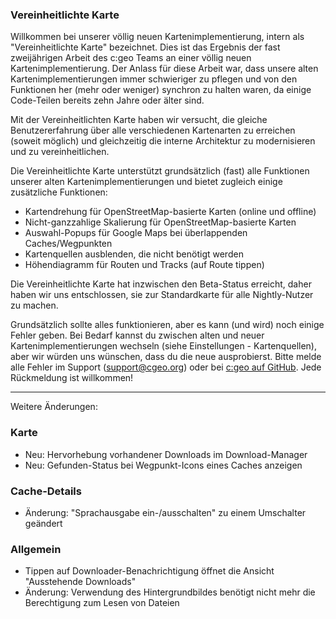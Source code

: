 ### Vereinheitlichte Karte
Willkommen bei unserer völlig neuen Kartenimplementierung, intern als "Vereinheitlichte Karte" bezeichnet. Dies ist das Ergebnis der fast zweijährigen Arbeit des c:geo Teams an einer völlig neuen Kartenimplementierung. Der Anlass für diese Arbeit war, dass unsere alten Kartenimplementierungen immer schwieriger zu pflegen und von den Funktionen her (mehr oder weniger) synchron zu halten waren, da einige Code-Teilen bereits zehn Jahre oder älter sind.

Mit der Vereinheitlichten Karte haben wir versucht, die gleiche Benutzererfahrung über alle verschiedenen Kartenarten zu erreichen (soweit möglich) und gleichzeitig die interne Architektur zu modernisieren und zu vereinheitlichen.

Die Vereinheitlichte Karte unterstützt grundsätzlich (fast) alle Funktionen unserer alten Kartenimplementierungen und bietet zugleich einige zusätzliche Funktionen:

- Kartendrehung für OpenStreetMap-basierte Karten (online und offline)
- Nicht-ganzzahlige Skalierung für OpenStreetMap-basierte Karten
- Auswahl-Popups für Google Maps bei überlappenden Caches/Wegpunkten
- Kartenquellen ausblenden, die nicht benötigt werden
- Höhendiagramm für Routen und Tracks (auf Route tippen)

Die Vereinheitlichte Karte hat inzwischen den Beta-Status erreicht, daher haben wir uns entschlossen, sie zur Standardkarte für alle Nightly-Nutzer zu machen.

Grundsätzlich sollte alles funktionieren, aber es kann (und wird) noch einige Fehler geben. Bei Bedarf kannst du zwischen alten und neuer Kartenimplementierungen wechseln (siehe Einstellungen - Kartenquellen), aber wir würden uns wünschen, dass du die neue ausprobierst. Bitte melde alle Fehler im Support ([support@cgeo.org](mailto:support@cgeo.org)) oder bei [c:geo auf GitHub](github.com/cgeo/cgeo/issues). Jede Rückmeldung ist willkommen!

---

Weitere Änderungen:

### Karte
- Neu: Hervorhebung vorhandener Downloads im Download-Manager
- Neu: Gefunden-Status bei Wegpunkt-Icons eines Caches anzeigen

### Cache-Details
- Änderung: "Sprachausgabe ein-/ausschalten" zu einem Umschalter geändert

### Allgemein
- Tippen auf Downloader-Benachrichtigung öffnet die Ansicht "Ausstehende Downloads"
- Änderung: Verwendung des Hintergrundbildes benötigt nicht mehr die Berechtigung zum Lesen von Dateien
